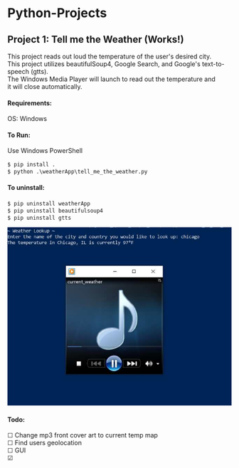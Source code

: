 # Python-Projects

## Project 1: Tell me the Weather (Works!)
  This project reads out loud the temperature of the user's desired city.<br>
  This project utilizes beautifulSoup4, Google Search, 
  and Google's text-to-speech (gtts).<br> The Windows Media Player will
  launch to read out the temperature and <br>
  it will close automatically.

#### Requirements: 
  OS: Windows
#### To Run:
  Use Windows PowerShell
  
	$ pip install .
    $ python .\weatherApp\tell_me_the_weather.py
#### To uninstall:
	$ pip uninstall weatherApp
	$ pip uninstall beautifulsoup4
	$ pip uninstall gtts
	
![base](./weatherApp/weather_app.jpg)

#### Todo:
  &#9744; Change mp3 front cover art to current temp map <br>
  &#9744; Find users geolocation <br>
  &#9744; GUI <br>
  &#9745;
  

